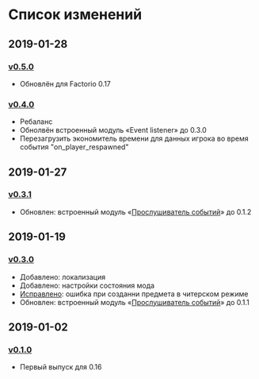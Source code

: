 # Список изменений

## 2019-01-28

### [v0.5.0][v0.5.0]

* Обновлён для Factorio 0.17

### [v0.4.0][v0.4.0]

* Ребаланс
* Обнолвён встроенный модуль «Event listener» до 0.3.0
* Перезагрузить экономитель времени для данных игрока во время события "on_player_respawned"

## 2019-01-27

### [v0.3.1][v0.3.1]

* Обновлен: встроенный модуль «[Прослушиватель событий](https://gitlab.com/ZwerOxotnik/event-listener)» до 0.1.2

## 2019-01-19

### [v0.3.0][v0.3.0]

* Добавлено: локализация
* Добавлено: настройки состояния мода
* [Исправлено](https://mods.factorio.com/mod/timesaver-for-crafting/discussion/5c42cd347f3064000b047d3d): ошибка при созданни предмета в читерском режиме
* Обновлен: встроенный модуль «[Прослушиватель событий](https://gitlab.com/ZwerOxotnik/event-listener)» до 0.1.1

## 2019-01-02

### [v0.1.0][v0.1.0]

* Первый выпуск для 0.16

[v0.5.0]: https://mods.factorio.com/mod/timesaver-for-crafting/downloads
[v0.4.0]: https://mods.factorio.com/download/timesaver-for-crafting/5c780c67dab877000d27f7bd
[v0.3.1]: https://mods.factorio.com/download/timesaver-for-crafting/5c4d7d639daafb000debf734
[v0.3.0]: https://mods.factorio.com/download/timesaver-for-crafting/5c431a4daeb706000d09a77d
[v0.1.0]: https://mods.factorio.com/download/timesaver-for-crafting/5c2cdd91f64c7c000b0d2e84
